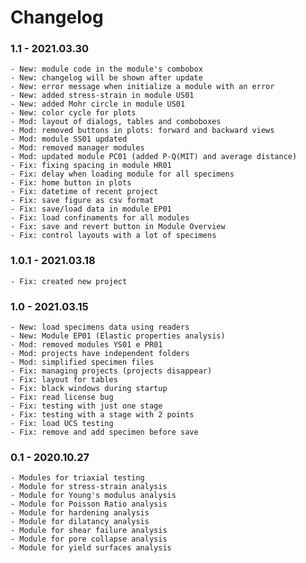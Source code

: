 Changelog
==========

### 1.1 - 2021.03.30
	- New: module code in the module's combobox
	- New: changelog will be shown after update
	- New: error message when initialize a module with an error
	- New: added stress-strain in module US01
	- New: added Mohr circle in module US01
	- New: color cycle for plots
	- Mod: layout of dialogs, tables and comboboxes
	- Mod: removed buttons in plots: forward and backward views
	- Mod: module SS01 updated
	- Mod: removed manager modules
	- Mod: updated module PC01 (added P-Q(MIT) and average distance)
	- Fix: fixing spacing in module HR01
	- Fix: delay when loading module for all specimens
	- Fix: home button in plots
	- Fix: datetime of recent project
	- Fix: save figure as csv format
	- Fix: save/load data in module EP01
	- Fix: load confinaments for all modules
	- Fix: save and revert button in Module Overview
	- Fix: control layouts with a lot of specimens

### 1.0.1 - 2021.03.18
	- Fix: created new project

### 1.0 - 2021.03.15
	- New: load specimens data using readers
	- New: Module EP01 (Elastic properties analysis)
	- Mod: removed modules YS01 e PR01
	- Mod: projects have independent folders
	- Mod: simplified specimen files
	- Fix: managing projects (projects disappear)
	- Fix: layout for tables
	- Fix: black windows during startup
	- Fix: read license bug
	- Fix: testing with just one stage
	- Fix: testing with a stage with 2 points
	- Fix: load UCS testing
	- Fix: remove and add specimen before save

### 0.1 - 2020.10.27
	- Modules for triaxial testing
	- Module for stress-strain analysis
	- Module for Young's modulus analysis
	- Module for Poisson Ratio analysis
	- Module for hardening analysis
	- Module for dilatancy analysis
	- Module for shear failure analysis
	- Module for pore collapse analysis
	- Module for yield surfaces analysis

